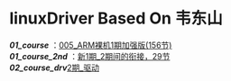 # linuxDriver Based On 韦东山

***01_course*** ：[005_ARM裸机1期加强版(156节)](./01_course/裸机代码.md)  
***01_course_2nd*** ：[新1期_2期间的衔接，29节]()  
***02_course_drv***[2期_驱动](./02_course_drv/2期_驱动.md)


